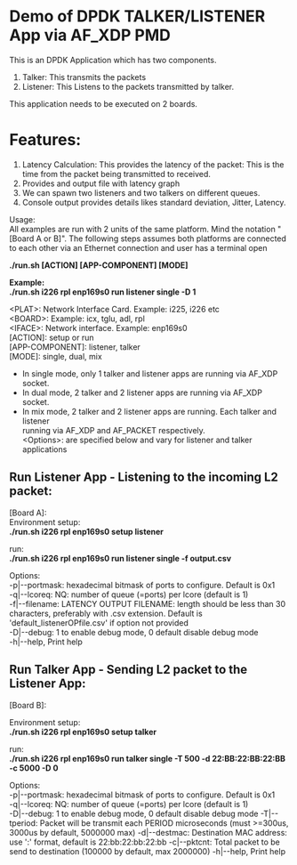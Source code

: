 Demo of DPDK TALKER/LISTENER App via AF_XDP PMD  
===============================================
This is an DPDK Application which has two components.
1. Talker: This transmits the packets
2. Listener: This Listens to the packets transmitted by talker.

This application needs to be executed on 2 boards.

Features:
=========
1. Latency Calculation: This provides the latency of the packet: This is the time from the packet being transmitted to received.
2. Provides and output file with latency graph
3. We can spawn two listeners and two talkers on different queues.
4. Console output provides details likes standard deviation, Jitter, Latency.

Usage:   
All examples are run with 2 units of the same platform. Mind the notation
"[Board A or B]". The following steps assumes both platforms are connected
to each other via an Ethernet connection and user has a terminal open

**./run.sh <PLAT> <BOARD> <IFACE> [ACTION] [APP-COMPONENT] [MODE] <Options>**        

**Example:    
  ./run.sh i226 rpl enp169s0 run listener single -D 1**       

\<PLAT\>: Network Interface Card. Example: i225, i226 etc   
\<BOARD\>: Example: icx, tglu, adl, rpl   
\<IFACE\>: Network interface. Example: enp169s0   
\[ACTION\]: setup or run   
\[APP-COMPONENT\]: listener, talker   
\[MODE\]: single, dual, mix   
- In single mode, only 1 talker and listener apps are running via AF_XDP socket.   
- In dual mode, 2 talker and 2 listener apps are running via AF_XDP socket.   
- In mix mode, 2 talker and 2 listener apps are running. Each talker and listener   
        running via AF_XDP and AF_PACKET respectively.   
\<Options\>: are specified below and vary for listener and talker applications   

Run Listener App - Listening to the incoming L2 packet:     
---------------------------------------------------   

[Board A]:      
Environment setup:   
**./run.sh i226 rpl enp169s0 setup listener**      

run:    
**./run.sh i226 rpl enp169s0 run listener single -f output.csv**    

Options:     
 -p|--portmask: hexadecimal bitmask of ports to configure. Default is 0x1  
 -q|--lcoreq: NQ: number of queue (=ports) per lcore (default is 1)  
 -f|--filename: LATENCY OUTPUT FILENAME: length should be less than 30 characters, preferably with .csv extension. Default is 'default_listenerOPfile.csv' if option not provided  
 -D|--debug: 1 to enable debug mode, 0 default disable debug mode   
 -h|--help, Print help   



Run Talker App - Sending L2 packet to the Listener App:     
---------------------------------------------------   
[Board B]:    

Environment setup:   
**./run.sh i226 rpl enp169s0 setup talker**

run:    
**./run.sh i226 rpl enp169s0 run talker single -T 500 -d 22:BB:22:BB:22:BB -c 5000 -D 0**  

Options:  
 -p|--portmask: hexadecimal bitmask of ports to configure. Default is 0x1   
 -q|--lcoreq: NQ: number of queue (=ports) per lcore (default is 1)   
 -D|--debug: 1 to enable debug mode, 0 default disable debug mode
 -T|--tperiod: Packet will be transmit each PERIOD microseconds (must >=300us, 3000us by default, 5000000 max)
 -d|--destmac: Destination MAC address: use ':' format, default is 22:bb:22:bb:22:bb
 -c|--pktcnt: Total packet to be send to destination (100000 by default, max 2000000)
 -h|--help, Print help    
